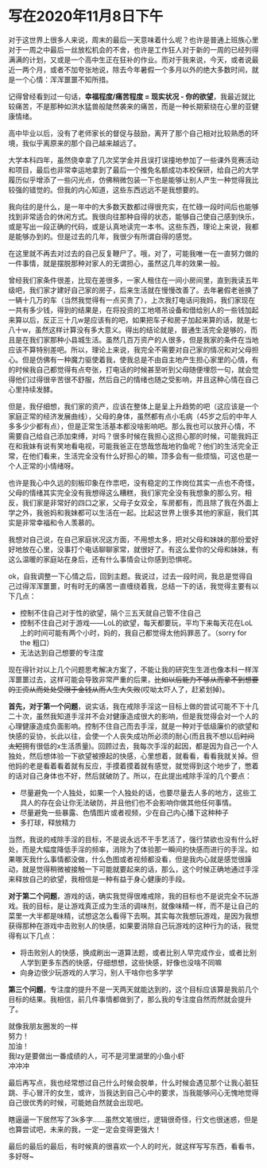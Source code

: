 # 写在2020年11月8日下午


对于这世界上很多人来说，周末的最后一天意味着什么呢？也许是普通上班族心里对于一周之中最后一丝放松机会的不舍，也许是工作狂人对于新的一周的已经列得满满的计划，又或是一个高中生正在狂补的作业。而对于我来说，今天，或者说最近一两个月，或者不加夸张地说，除去今年暑假一个多月以外的绝大多数时间，就是一个心情：浑浑噩噩不知所措。

记得曾经看到过一句话，**幸福程度/痛苦程度 = 现实状况 - 你的欲望**，我最近就比较痛苦，不是那种如洪水猛兽般陡然袭来的痛苦，而是一种长期萦绕在心里的亚健康情绪。

高中毕业以后，没有了老师家长的督促与鼓励，离开了那个自己相对比较熟悉的环境，我似乎离原来的那个自己越来越远了。

大学本科四年，虽然侥幸拿了几次奖学金并且误打误撞地参加了一些课外竞赛活动和项目，最后也非常幸运地拿到了最后一个推免名额成功本校保研，给自己的大学履历似乎增添了一些闪光点，仿佛稍微包装一下也是能够让别人产生一种觉得我比较强的错觉的。但我的内心知道，这些东西远远不是我想要的。

我向往的是什么，是一年中的大多数天数都过得很充实，在忙碌一段时间后也能够找到非常适合的休闲方式。我很向往那种自得的状态，能够自己使自己感到快乐，或是写出一段正确的代码，或是认真地读完一本书。这些东西，理论上来说，我都是能够办到的。但是过去的几年，我很少有所谓自得的感觉。

在这里就不再去对过去的自己反复鞭尸了。哦，对了，可能我唯一在一直努力做的一件事情，就是摆脱那种对家人的无谓担心，虽然这几年的效果一般。

曾经我们家条件很差，比现在差很多，一家人租住在一间小房间里，直到我读五年级吧，我们家才建好自己家的房子，后来生活就在慢慢改善了。去年暑假老爸换了一辆十几万的车（当然我觉得有一点买贵了），上次我打电话问我妈，我们家现在一共有多少钱，得到的结果是，在将投资的工地塔吊设备和借给别人的一些钱加起来算以后，反正三十几w是应该有的吧，如果把车子和房子加起来算的话，就是七八十w，虽然这样计算没有多大意义。得出的结论就是，普通生活完全是够的，而且是在我们家那种小县城生活。虽然几百万资产的人很多，但是我家的条件在当地应该不算特别差吧。所以，理论上来说，我完全不需要对自己家的情况和对父母担心。但是仿佛有一种魔力驱使着我，使我总是不由自主地产生担心家里的心情，有的时候我自己都觉得有点夸张，打电话的时候甚至听到父母随便埋怨一句，就会觉得他们过得很辛苦很不舒服，然后自己的情绪也随之受影响，并且这种心情在自己心里持续发酵。

但是，我仔细想，我们家的资产，应该在整体上是呈上升趋势的吧（这应该是一个家庭正常的经济发展曲线），父母的身体，虽然都有点小毛病（45岁之后的中年人多多少少都有点），但是正常生活基本都没啥影响吧。那么我也可以放开心情，不需要自己给自己添加束缚，对吗？很多时候在我担心这担心那的时候，可能我妈正在和我妹有说有笑地看电视，可能我爸正在悠哉悠哉地钓鱼呢？他们的生活完全正常，在他们看来，生活完全没有什么好担心的嘛，顶多会有一些烦恼，可这也是一个人正常的小情绪呀。

也许是我心中久远的刻板印象在作祟吧，没有稳定的工作岗位其实一点也不奇怪，父母的情绪其实完全没有我想得这么糟糕，我们家完全没有我想象的那么穷。相反，我们家是非常好的四口之家，父母子女双全，车房都有，而且除了我在外面上学之外，我爸妈和我妹都可以生活在一起。比起这世界上很多其他的家庭，我们其实是非常幸福和令人羡慕的。

我想对自己说，在自己家庭状况这方面，不用想太多，把对父母和妹妹的那份爱好好地放在心里，没事打个电话聊聊家常，就很好了。有这么爱你的父母和妹妹，有这么温暖的家庭站在身后，还有什么事情会让你感到恐惧呢。

ok，自我调整一下心情之后，回到主题。我说过，过去一段时间，我总是觉得自己过得浑浑噩噩，时有时无的痛苦一直缠绕着我，总结一下的话，我觉得主要有以下几点：
- 控制不住自己对于性的欲望，隔个三五天就自己管不住自己
- 控制不住自己对于游戏——LoL的欲望，每天都要玩，平均下来每天花在LoL上的时间可能有两个小时，妈的，我自己都觉得太他妈罪恶了。（sorry for the 粗口）
- 无法达到自己想要的专注度

现在得针对以上几个问题思考解决方案了，不能让我的研究生生涯也像本科一样浑浑噩噩过去，这样可能会导致非常严重的后果，~~比如以后能力不够从而拿不到想要的工资从而处处受限于金钱从而人生大失败~~(哎呦太吓人了，赶紧划掉)。

**首先，对于第一个问题**，说实话，我在戒除手淫这一目标上做的尝试可能不下十几二十次，虽然我知道手淫并不会对健康造成很大的影响，但是我觉得会对一个人的心理健康造成负面影响。控制不住自己而去手淫，就是一种对于低级廉价的欲望和快感的妥协，长此以往，会使一个人丧失成功所必须的耐心(而且我不想以后~~时间太短~~拥有很低的x生活质量)。回顾过去，我每次手淫的起因，都是因为自己一个人独处，然后想体验一下欲望被撩起的快感，心里想着，就看看，看看我就关掉。但他妈的老是看着看着就有反应，手摸着摸着就有感觉，就觉得到这个地步了，憋着的话对自己身体也不好，然后就破防了。所以，在此提出戒除手淫的几个要点：
- 尽量避免一个人独处，如果一个人独处的话，也要尽量去人多的地方，这些工具人的存在会让你无法破防，并且他们也不会影响你做其他任何事情。
- 尽量避免一些暴露、色情图片或者视频，少在自己内心播下这种种子
- 多打球，释放精力

当然，我说的戒除手淫的目标，不是说永远不干手艺活了，强行禁欲也没有什么好处，而是大幅度降低手淫的频率，消除为了体验那一瞬间的快感而进行的手淫。如果哪天我什么事情都没做，什么色图或者视频都没看，但是我内心就是感觉很躁动，就是觉得稍微被接触一下可能就要起来的话，那么，这个时候正确地通过手淫来释放自己的欲望，我相信是一种有益于身心健康的手段。

**对于第二个问题**，游戏的话，确实我觉得很难戒除，我的目标也不是说完全不玩游戏。我的目标，是让游戏真正成为生活的调味剂，就像味精一样，而不是让自己的菜里一大半都是味精，试想这怎么看得下去啊。其实每次我想玩游戏，是因为我想获得那种在游戏中击败别人的快感，如果要消除自己玩游戏的这种行为的话，我觉得有以下几点：
- 将击败别人的快感，换成刷出一道算法题，或者比别人早完成作业，或者比别人学到更多东西的快感，仔细想想，这些快感，好像也没啥不同嘛
- 向身边很少玩游戏的人学习，别人干啥你也多学学

**第三个问题**，专注度的提升不是一天两天就能达到的，这个目标应该算是我前几个目标的结果。我相信，前几件事情都做到了，那么我的专注度自然而然就会提升了。

就像我朋友圈发的一样<br>努力！<br>加油！<br>我lzy是要做出一番成绩的人，可不是河里湖里的小鱼小虾<br>冲冲冲

最后再写点，我也经常想过自己什么时候会脱单，什么时候会遇见那个让我心脏狂跳、手心冒汗的女生，或许，当我达到自己心中的要求，当我能够问心无愧地觉得自己很优秀的时候，可能她自然就会出现吧。

瞎逼逼一下居然写了3k多字......虽然文笔很烂，逻辑很奇怪，行文也很迷惑，但是也算尝试吧，未来的我，一定一定会变得更强大！

最后的最后的最后，有时候真的很喜欢一个人的时光，就这样写写东西，看看书，多好呀~


